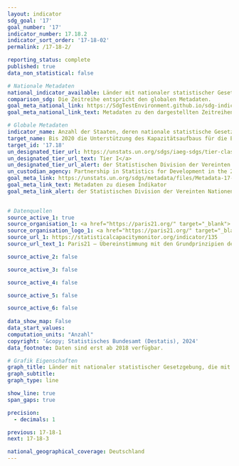 ```yaml
---
layout: indicator    
sdg_goal: '17'    
goal_number: '17'    
indicator_number: 17.18.2    
indicator_sort_order: '17-18-02'    
permalink: /17-18-2/    

reporting_status: complete    
published: true    
data_non_statistical: false    

# Nationale Metadaten    
national_indicator_available: Länder mit nationaler statistischer Gesetzgebung im Einklang mit den Grundsätzen der amtlichen Statistik    
comparison_sdg: Die Zeitreihe entspricht den globalen Metadaten.    
goal_meta_national_link: https://SdgTestEnvironment.github.io/sdg-indicators/public/Meta/17.18.2.pdf
goal_meta_national_link_text: Metadaten zu den dargestellten Zeitreihen    

# Globale Metadaten    
indicator_name: Anzahl der Staaten, deren nationale statistische Gesetzgebung mit den Grundprinzipien der amtlichen Statistik übereinstimmt    
target_name: Bis 2020 die Unterstützung des Kapazitätsaufbaus für die Entwicklungsländer und namentlich die am wenigsten entwickelten Länder und die kleinen Inselentwicklungsländer erhöhen, mit dem Ziel, über erheblich mehr hochwertige, aktuelle und verlässliche Daten zu verfügen, die nach Einkommen, Geschlecht, Alter, „Rasse“, Ethnizität, Migrationsstatus, Behinderung, geografischer Lage und sonstigen im nationalen Kontext relevanten Merkmalen aufgeschlüsselt sind    
target_id: '17.18'    
un_designated_tier_url: https://unstats.un.org/sdgs/iaeg-sdgs/tier-classification/'    
un_designated_tier_url_text: Tier I</a>    
un_designated_tier_url_alert: der Statistischen Division der Vereinten Nationen    
un_custodian_agency: Partnership in Statistics for Development in the 21st Century (PARIS21)    
goal_meta_link: https://unstats.un.org/sdgs/metadata/files/Metadata-17-18-02.pdf    
goal_meta_link_text: Metadaten zu diesem Indikator    
goal_meta_link_alert: der Statistischen Division der Vereinten Nationen    
    

# Datenquellen
source_active_1: true
source_organisation_1: <a href="https://paris21.org/" target="_blank"> Partnership in Statistics for Development in the 21st Century (PARIS21) </a>
source_organisation_logo_1: <a href="https://paris21.org/" target="_blank"><img src="https://sdg-indikatoren.de/public/OrgImgDe/paris21.png" alt="Logo paris21" style="height:60px; width:148px"/></a>
source_url_1: https://statisticalcapacitymonitor.org/indicator/135
source_url_text_1: Paris21 – Übereinstimmung mit den Grundprinzipien der Statistik der Vereinten Nationen (nicht auf Deutsch verfügbar)

source_active_2: false

source_active_3: false

source_active_4: false

source_active_5: false

source_active_6: false
    
data_show_map: False    
data_start_values:     
computation_units: "Anzahl"    
copyright: '&copy; Statistisches Bundesamt (Destatis), 2024'    
data_footnote: Daten sind erst ab 2018 verfügbar.    

# Grafik Eigenschaften    
graph_title: Länder mit nationaler statistischer Gesetzgebung, die mit den Grundsätzen der amtlichen Statistik übereinstimmt
graph_subtitle:     
graph_type: line    

show_line: true
span_gaps: true

precision:
  - decimals: 1    

previous: 17-18-1    
next: 17-18-3    

national_geographical_coverage: Deutschland    
---
```


<span></span>